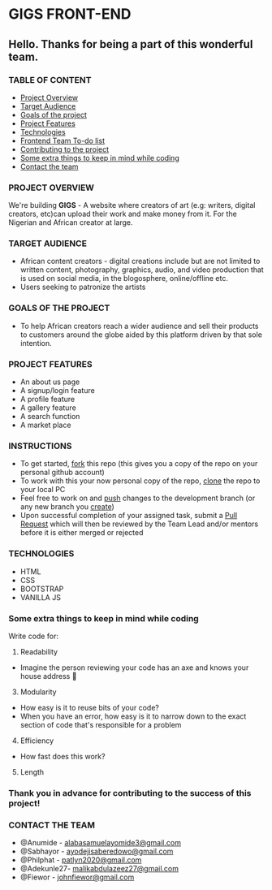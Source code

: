 # GIGS FRONT-END
## Hello. Thanks for being a part of this wonderful team.

### TABLE OF CONTENT
- [Project Overview](#project-overview)
- [Target Audience](#target-audience)
- [Goals of the project](#goals-of-the-project)
- [Project Features](#project-features)
- [Technologies](#technologies)
- [Frontend Team To-do list](#fontend-team-to-do-lst)
- [Contributing to the project](#contributing-to-the-project)
- [Some extra things to keep in mind while coding](#some-extra-things-to-keep-in-mind-while-coding)
- [Contact the team](#contact-the-team)

### PROJECT OVERVIEW
We're building <strong>GIGS</strong> - A website where creators of art (e.g: writers, digital creators, etc)can upload their work and make money from it. For the Nigerian and African creator at large.

### TARGET AUDIENCE
- African content creators - digital creations include but are not limited to written content, photography, graphics, audio, and video production that is used on social media, in the blogosphere, online/offline etc.
- Users seeking to patronize the artists

### GOALS OF THE PROJECT
- To help African creators reach a wider audience and sell their products to customers around the globe aided by this platform driven by that sole intention.

### PROJECT FEATURES
- An about us page
- A signup/login feature
- A profile feature
- A gallery feature
- A search function
- A market place

### INSTRUCTIONS
- To get started, <a href="https://docs.github.com/en/github/getting-started-with-github/quickstart/fork-a-repo">fork</a> this repo (this gives you a copy of the repo on your personal github account) <br>
- To work with this your now personal copy of the repo, <a href="https://docs.github.com/en/github/creating-cloning-and-archiving-repositories/cloning-a-repository-from-github/cloning-a-repository">clone</a> the repo to your local PC <br>
- Feel free to work on and <a href="https://www.digitalocean.com/community/tutorials/how-to-push-an-existing-project-to-github">push</a> changes to the development branch (or any new branch you <a href="https://zepel.io/blog/how-to-create-a-new-branch-in-github/">create</a>) <br>
- Upon successful completion of your assigned task, submit a <a href="https://docs.github.com/en/github/collaborating-with-pull-requests/proposing-changes-to-your-work-with-pull-requests/creating-a-pull-request">Pull Request</a> which will then be reviewed by the Team Lead and/or mentors before it is either merged or rejected <br>

### TECHNOLOGIES
- HTML
- CSS
- BOOTSTRAP
- VANILLA JS

### Some extra things to keep in mind while coding
Write code for:
1. Readability
- Imagine the person reviewing your code has an axe and knows your house address 🙂
3. Modularity
- How easy is it to reuse bits of your code?
- When you have an error, how easy is it to narrow down to the exact section of code that's responsible for a problem
4. Efficiency
- How fast does this work?
5. Length
### <strong>Thank you in advance for contributing to the success of this project!</strong>

### CONTACT THE TEAM
- @Anumide - alabasamuelayomide3@gmail.com
- @Sabhayor - ayodejisaberedowo@gmail.com
- @Philphat - patlyn2020@gmail.com
- @Adekunle27- malikabdulazeez27@gmail.com
- @Fiewor - johnfiewor@gmail.com
